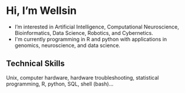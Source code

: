 #  Hi, I’m Wellsin
-  I’m interested in Artificial Intelligence, Computational Neuroscience, Bioinformatics, Data Science, Robotics, and Cybernetics.
-  I'm currently programming in R and python with applications in genomics, neuroscience, and data science.

## Technical Skills
Unix, computer hardware, hardware troubleshooting, statistical programming, R, python, SQL, shell (bash)... 
<!---
wellsG/wellsG is a ✨ special ✨ repository because its `README.md` (this file) appears on your GitHub profile.
You can click the Preview link to take a look at your changes.
--->
